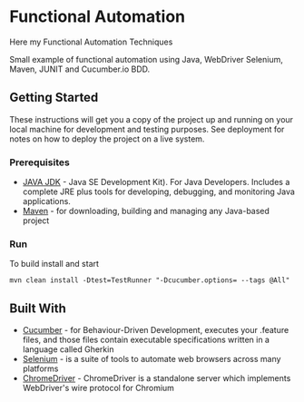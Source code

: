 # Functional Automation

Here my Functional Automation Techniques

Small example of functional automation using Java, WebDriver Selenium, Maven, JUNIT and Cucumber.io BDD.

## Getting Started
These instructions will get you a copy of the project up and running on your local machine for development and testing purposes. See deployment for notes on how to deploy the project on a live system.

### Prerequisites

* [JAVA JDK](http://www.oracle.com/technetwork/java/javase/downloads/index.html) - Java SE Development Kit). For Java Developers. Includes a complete JRE plus tools for developing, debugging, and monitoring Java applications.
* [Maven](https://maven.apache.org/) - for downloading, building and managing any Java-based project


### Run

To build install and start

```
mvn clean install -Dtest=TestRunner "-Dcucumber.options= --tags @All"
```

## Built With

* [Cucumber](https://cucumber.io/) - for Behaviour-Driven Development, executes your .feature files, and those files contain executable specifications written in a language called Gherkin
* [Selenium](http://www.seleniumhq.org/) - is a suite of tools to automate web browsers across many platforms
* [ChromeDriver](https://sites.google.com/a/chromium.org/chromedriver/) - ChromeDriver is a standalone server which implements WebDriver's wire protocol for Chromium

